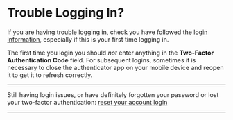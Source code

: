 # Trouble Logging In?

If you are having trouble logging in, check you have followed the [login information](README), especially if this is your first time logging in.

The first time you login you should *not* enter anything in the **Two-Factor Authentication Code** field. For subsequent logins, sometimes it is necessary to close the authenticator app on your mobile device and reopen it to get it to refresh correctly.

---

Still having login issues, or have definitely forgotten your password or lost your two-factor authentication: [reset your account login]({{login_issues_url}})

---
